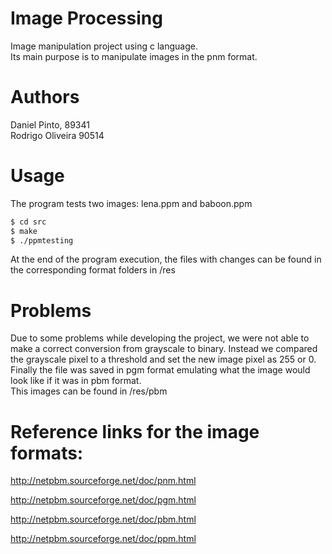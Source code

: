 # Image Processing

Image manipulation project using c language. <br>
Its main purpose is to manipulate images in the pnm format.

# Authors
Daniel Pinto, 89341 <br>
Rodrigo Oliveira 90514

# Usage

The program tests two images: lena.ppm and baboon.ppm

```bash
$ cd src
$ make
$ ./ppmtesting
```
At the end of the program execution, the files with changes can be found in the corresponding format folders in /res

# Problems

Due to some problems while developing the project, we were not able to make a correct conversion from grayscale to binary. Instead we compared the grayscale pixel to a threshold and set the new image pixel as 255 or 0. Finally the file was saved in pgm format emulating what the image would look like if it was in pbm format. <br>
This images can be found in /res/pbm

# Reference links for the image formats:

http://netpbm.sourceforge.net/doc/pnm.html

http://netpbm.sourceforge.net/doc/pgm.html

http://netpbm.sourceforge.net/doc/pbm.html

http://netpbm.sourceforge.net/doc/ppm.html
